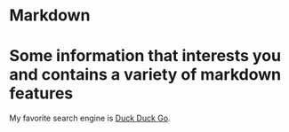 # Markdown

# Some information that interests you and contains a variety of markdown features

My favorite search engine is [Duck Duck Go](https://duckduckgo.com).

